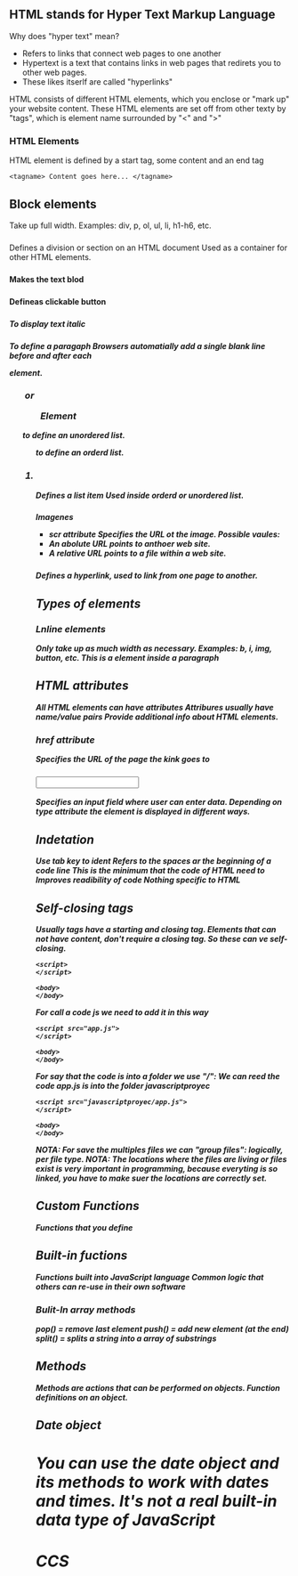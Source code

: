 ## HTML stands for Hyper Text Markup Language

Why does "hyper text" mean?
- Refers to links that connect web pages to one another 
- Hypertext is a text that contains links in web pages that redirets you to other web pages.
- These likes itserlf are called "hyperlinks"

HTML consists of different HTML elements, which you enclose or "mark up" your website content.
These HTML elements are set off from other texty by "tags", which is element name surrounded by "<" and ">"


### HTML Elements

HTML element is defined by a start tag, some content and an end tag 
```
<tagname> Content goes here... </tagname>
```


## Block elements 

Take up full width.
Examples: 
    div, p, ol, ul, li, h1-h6, etc. 


###  <div>  

Defines a division or section on an HTML document
Used as a container for other HTML elements. 

### <b>  
Makes the text blod 

### <botton>  
Defineas clickable button 

### <i> 
To display text italic 

### <p>
To define a paragaph 
Browsers automatially add a single blank line before and after each <p> element. 

### <ul> or <ol> Element 

<ul> to define an unordered list. 
<ol> to define an orderd list. 

###  <li> 
Defines  a list item 
Used inside orderd or unordered list. 

### </img>
Imagenes 
- scr attribute
Specifies the URL ot the image.
Possible vaules:
- An abolute URL points to anthoer web site. 
- A relative URL points to a file within a web site. 
### <a> 
Defines a hyperlink, used to link from one page to another. 
## Types of elements

### Lnline elements

Only take up as much width as necessary.
Examples: 
    b, i, img, button, etc. 
This is a <span> element inside a paragraph

## HTML attributes
All HTML elements can have attributes
Attribures usually have name/value pairs 
Provide additional info about HTML elements. 

### href attribute
Specifies the URL of the page the kink goes to 

### <input>
Specifies an input field where user can enter data. 
Depending on type attribute the element is displayed in different ways. 

## Indetation 
Use tab key to ident 
Refers to the spaces ar the beginning of a code line 
This is the minimum that the code of HTML need to
Improves readibility of code 
Nothing specific to HTML 

## Self-closing tags
Usually tags have a starting and closing tag.
Elements that can not have content, don't require a closing tag. 
So these can ve self-closing. 

```
<script>
</script>

<body>
</body>
```

For call a code js we need to add it in this way 

```
<script src="app.js">
</script>

<body>
</body>
```

For say that the code is into a folder we use "/":
We can reed the code app.js is into the folder javascriptproyec 

```
<script src="javascriptproyec/app.js">
</script>

<body>
</body>
```

NOTA: For save the multiples files we can "group files": logically, per file type.
NOTA: The locations where the files are living or files exist is very important in programming, because everyting is so linked, you have to make suer the locations are correctly set. 

## Custom Functions
Functions that you define

## Built-in fuctions
Functions built into JavaScript language
Common logic that others can re-use in their own software

### Bulit-In array methods
pop() = remove last element
push() = add new element (at the end)
split() = splits a string into a array of substrings
## Methods
Methods are actions that can be performed on objects. 
Function definitions on an object. 
## Date object
You can use the date object and its methods to work with dates and times.
It's not a real built-in data type of JavaScript
================================================================

# CCS

## <style>

Used to define style (CSS) information for a document. 
p = the selector. Pointing to the HTMl element you want to sytle. 


### syntax

h1 {color:blue; font-size:12px;}

h1: selector
color: property 
blue: value
font-size: property
12px: value 

### border property 

Shorthand syntax for:
     border-width     border-style    border-color 

### Margin property 

Used to create space around elements, outside of any defined borders.

## id Attribute

Listed to specify a unique id for an HTML element. 
Only 1 element with the same id can exist in an HTML document. 

### id selector

Uses the id attribute of an HTML element to selecto a specific element. 
Hash (#) character is used select element by id. 

### class attribute

Used to specify a name for an HTML element.
Multiple elements can share the same class. 

### Class selector

Uses the class attribute of an HTML element to select HTML elements.
Dot(.) character is used to select elements by class. 

# Website layout 

There are many different layouts, but the following structure is very common. 

-> Basic layout
    Header
    Navigation
    Aside 
    Sectio 
    Footer

This can ve donE via CSS

- How to style with CSS?
1) Using float, width and oteher positioning.
    Flexboc layout: You work with a flex container and flex items. 
    Makes it easier to design flexible reponsive designs. 

    Grid layout: Grid-based layout system, with rows and columns 
    Also makes it easier to design flexible web pages. 

### flexboc

- Parent element (container)
This div should become a flexible container 

- Flex items (child elements)
Define the flex-direction

NOTE: 
Different version of flexbox. Like any language, CSS is developed improved by its maintainers. 
The value was changed when a new specification was released.
**Flex** *is the latest one.*

### Attribures for parent and childs

attribures for the parent container 

The flex container properties are: 
- flex-direction
- flex-wrap
- flex-flow
- justify-content
- align-items
- align-content

Attribures for flex items

The flex item properties are:
- Order 
- Flex-grow: defines how much space it should take realtive to the rest to the flex items. 
Value is a number Default is 0
- Flex-shrink
- Flex-basis
- Flex
- Align-self

### The auto value

Used to center the element within its container. 
The element takes up the specified with, and the remaining space will be split equally between the left and rigth margins. 


# Background colors

## Padding Attribute

Use to create space around an element's content inside of any defined borders. 

## Margin vs padding
- Margin: 
    Space around an element's border
    Space outside an element
- Padding:
    Space between an element's border and the content.
    Space inside an element. 
### User-agent stylesheet
User-agent = browser. Browsers have basic style sheets that five default styles to any document. 
Some differences exist between browsers. 


# Styling for header 

- Justify-content
Align the flex items horizontally

- Align-items
Align the flex items vertically


# Semantic elements

- <header> 
Represetns container for introductory content or navigational links. 

-  <article>
Should make sense on its own. Examples: forum, blog post, news sotry ext. 

- <aside>
Defines content aside form the page content.

- <footer>
Defines a footer for a document or section.
